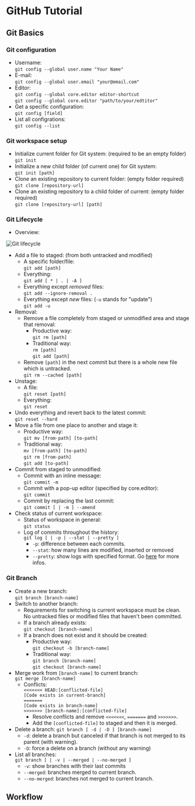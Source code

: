 # GitHub Tutorial

## Git Basics

###  Git configuration
* Username:  
  ```git config --global user.name "Your Name"```
* E-mail:  
  ```git config --global user.email "your@email.com"```
* Editor:  
  ```git config --global core.editor editor-shortcut```  
  ```git config --global core.editor "path/to/your/edtitor"```
* Get a specific configuration:  
  ```git config [field]```
* List all configrations:  
  ```git config --list```

### Git workspace setup
* Initialize current folder for Git system: (required to be an empty folder)  
  ```git init```
* Initialize a new child folder (of current one) for Git system:  
  ```git init [path]```
* Clone an existing repository to current folder: (empty folder required)  
  ```git clone [repository-url]```
* Clone an existing repository to a child folder of current: (empty folder required)  
  ```git clone [repository-url] [path]```

### Git Lifecycle
* Overview:

![Git lifecycle](https://git-scm.com/book/en/v2/book/02-git-basics/images/lifecycle.png)

* Add a file to staged: (from both untracked and modified)
  * A specific folder/file:  
    ```git add [path]```
  * Everything:  
    ```git add [ * | . | -A ]```
  * Everything except _removed_ files:  
    ```git add --ignore-removal .```
  * Everything except _new_ files: (```-u``` stands for "update")  
    ```git add -u```
* Removal:  
  * Remove a file completely from staged or unmodified area and stage that removal:  
    * Productive way:  
      ```git rm [path]```
    * Traditional way:  
    ```rm [path]```  
    ```git add [path]```
  * Remove ```[path]``` in the next commit but there is a whole new file which is untracked.  
    ```git rm --cached [path]```
* Unstage:
  * A file:  
    ```git reset [path]```
  * Everything:  
    ```git reset```
* Undo everything and revert back to the latest commit:  
  ```git reset --hard```
* Move a file from one place to another and stage it:
  * Productive way:  
  ```git mv [from-path] [to-path]```
  * Traditional way:  
    ```mv [from-path] [to-path]```  
    ```git rm [from-path]```  
    ```git add [to-path]```
* Commit from staged to unmodified:
  * Commit with an inline message:  
    ```git commit -m```
  * Commit with a pop-up editor (specified by core.editor):  
    ```git commit```
  * Commit by replacing the last commit:  
    ```git commit [ | -m ] --amend```
* Check status of current workspace:
  * Status of workspace in general:  
    ```git status```
  * Log of commits throughout the history:  
    ```git log [ | -p | --stat | --pretty ]```
    * ```-p```: difference between each commits.
    * ```--stat```: how many lines are modified, inserted or removed
    * ```--pretty```: show logs with specified format. Go [here](https://git-scm.com/docs/pretty-formats) for more infos.

### Git Branch
* Create a new branch:   
  ```git branch [branch-name]```
* Switch to another branch:  
  * Requirements for switching is current workspace must be clean.  
    No untracked files or modified files that haven't been committed.
  * If a branch already exists:  
  ```git checkout [branch-name]```
  * If a branch does not exist and it should be created:
    * Productive way:  
      ```git checkout -b [branch-name]```
    * Traditional way:  
      ```git branch [branch-name]```  
      ```git checkout [branch-name]```
* Merge work from ```[branch-name]``` to current branch:  
  ```git merge [branch-name]```
  * Conflicts:  
  ```<<<<<<< HEAD:[conflicted-file]```   
  ```[Code exists in current-branch]```  
  ``` ======= ```  
  ```[Code exists in branch-name]```  
  ```>>>>>>> [branch-name]:[conflicted-file]```
    * Resolve conflicts and remove ```<<<<<<<```, ``` ======= ``` and ```>>>>>>>```.
    * Add the ```[conflicted-file]``` to staged and then it is merged.
* Delete a branch:
  ```git branch [ -d | -D ] [branch-name]```
  * ```-d```: delete a branch but canceled if that branch is not merged to its parent (with warning).
  * ```-D```: force a delete on a branch (without any warning)
* List all branches:  
  ```git branch [ | -v | --merged | --no-merged ]```
  * ```-v```: show branches with their last commits
  * ```--merged```: branches merged to current branch.
  * ```--no-merged```: branches not merged to current branch.
## Workflow
